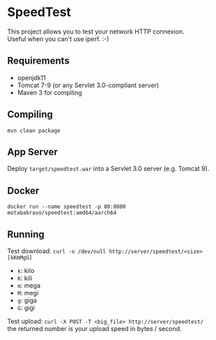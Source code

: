 SpeedTest
=========

This project allows you to test your network HTTP connexion.  
Useful when you can't use iperf. :-)

Requirements
------------
* openjdk11
* Tomcat 7-9 (or any Servlet 3.0-compliant server)
* Maven 3 for compiling

Compiling
---------

	mvn clean package


App Server
----------

Deploy `target/speedtest.war` into a Servlet 3.0 server (e.g. Tomcat 9).


Docker
------

	docker run --name speedtest -p 80:8080 motababravo/speedtest:amd64/aarch64


Running
-------

Test download:	`curl -o /dev/null http://server/speedtest/<size>[kKmMgG]`

* `k`: kilo  
* `K`: kili  
* `m`: mega  
* `M`: megi  
* `g`: giga  
* `G`: gigi  

Test upload:	`curl -X POST -T <big_file> http://server/speedtest/`  
the returned number is your upload speed in bytes / second.

